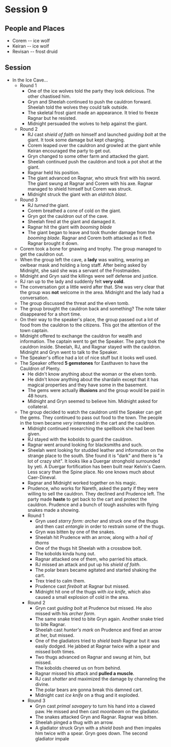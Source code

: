 # Session 9
## People and Places
* Corem -- ice wolf
* Keiran -- ice wolf
* Revisan -- frost druid
## Session
* In the Ice Cave...
	* Round 1
		* One of the ice wolves told the party they look delicious. The other chastised him.
		* Gryn and Sheelah continued to push the cauldron forward. Sheelah told the wolves they could talk outside.
		* The skeletal frost giant made an appearance. It tried to freeze Ragnar but he resisted.
		* Midnight persuaded the wolves to help against the giant.
	* Round 2
		* RJ cast _shield of faith_ on himself and launched _guiding bolt_ at the giant. It took some damage but kept charging.
		* Corem leaped over the cauldron and growled at the giant while Keiran encouraged the party to get out.
		* Gryn changed to some other farm and attacked the giant.
		* Sheelah continued push the cauldron and took a pot shot at the giant.
		* Ragnar held his position.
		* The giant advanced on Ragnar, who struck first with his sword. The giant swung at Ragnar and Corem with his axe. Ragnar managed to shield himself but Corem was struck.
		* Midnight struck the giant with an _eldritch blast_.
	* Round 3
		* RJ _turned_ the giant.
		* Corem breathed a cone of cold on the giant.
		* Gryn got the cauldron out of the cave.
		* Sheelah fired at the giant and damaged it.
		* Ragnar hit the giant with _booming blade_
		* The giant began to leave and took thunder damage from the _booming blade_. Ragnar and Corem both attacked as it fled. Ragnar brought it down.
	* Corem took a bone for gnawing and trophy. The group managed to get the cauldron out.
	* When the group left the cave, a **lady** was waiting, wearing an owlbear mask and holding a long staff. After being asked by Midnight, she said she was a servant of the Frostmaiden.
	* Midnight and Gryn said the killings were self defense and justice.
	* RJ ran up to the lady and suddenly felt **very cold**.
	* The conversation got a little weird after that. She was very clear that the group was **not** welcome in the area. Midnight and the lady had a conversation.
	* The group discussed the threat and the elven tomb.
	* The group brought the cauldron back and something? The note taker disappeared for a short time.
	* On their way to the speaker's place, the group passed out a lot of food from the cauldron to the citizens. This got the attention of the town captain.
	* Midnight offered to exchange the cauldron for wealth and information. The captain went to get the Speaker. The party took the cauldron inside. Sheelah, RJ, and Ragnar stayed with the cauldron. Midnight and Gryn went to talk to the Speaker.
	* The Speaker's office had a lot of nice stuff but it looks well used.
	* The Speaker offered **5 gemstones** for Easthaven to have the Cauldron of Plenty.
		* He didn't know anything about the woman or the elven tomb.
		* He didn't know anything about the shardalin except that it has magical properties and they have some in the basement.
		* The gems were actually **illusions** and the group would be paid in 48 hours.
		* Midnight and Gryn seemed to believe him. Midnight asked for collateral.
	* The group decided to watch the cauldron until the Speaker can get the gems. They continued to pass out food to the town. The people in the town became _very_ interested in the cart and the cauldron.
		* Midnight continued researching the spellbook she had been given.
		* RJ stayed with the kobolds to guard the cauldron.
		* Ragnar went around looking for blacksmiths and such.
		* Sheelah went looking for studded leather and information on the strange place to the south. She found it is "dark" and there is "a lot of crazy shit". It looks like a Duergar stronghold surrounded by yeti. A Duergar fortification has been built near Kelvin's Caern. Less scary than the Spine place. No one knows much about Caer-Dineval.
		* Ragnar and Midnight worked together on his magic.
		* Prudence, who works for Nareth, asked the party if they were willing to sell the cauldron. They declined and Prudence left. The party made **haste** to get back to the cart and protect the cauldron. Prudence and a bunch of tough assholes with flying snakes made a showing.
		* Round 1
			* Gryn used _starry form: archer_ and struck one of the thugs and then cast _entangle_ in order to restrain some of the thugs.
			* Gryn was bitten by one of the snakes.
			* Sheelah hit Prudence with an arrow, along with a _hail of thorns_
			* One of the thugs hit Sheelah with a crossbow bolt.
			* The kobolds kinda hung out.
			* Ragnar attacked one of them, who parried his attack.
			* RJ missed an attack and put up his _shield of faith_.
			* The polar bears became agitated and started shaking the cart.
			* Trex tried to calm them.
			* Prudence cast _firebolt_ at Ragnar but missed.
			* Midnight hit one of the thugs with _ice knife_, which also caused a small explosion of cold in the area.
		* Round 2
			* Gryn cast _guiding bolt_ at Prudence but missed. He also missed with his _archer form_.
			* The same snake tried to bite Gryn again. Another snake tried to bite Ragnar.
			* Sheelah cast _hunter's mark_ on Prudence and fired an arrow at her, but missed.
			* One of the gladiators tried to _shield bash_ Ragnar but it was easily dodged. He jabbed at Ragnar twice with a spear and missed both times.
			* Two thugs advanced on Ragnar and swung at him, but missed.
			* The kobolds cheered us on from behind.
			* Ragnar missed his attack and **pulled a muscle**.
			* RJ cast _shatter_ and maximized the damage by channeling the divine.
			* The polar bears are gonna break this damned cart.
			* Midnight cast _ice knife_ on a thug and it exploded.
		* Round 3
			* Gryn cast _primal savagery_ to turn his hand into a clawed paw. He missed and then cast _moonbeam_ on the gladiator.
			* The snakes attacked Gryn and Ragnar. Ragnar was bitten.
			* Sheelah pinged a thug with an arrow.
			* A gladiator struck Gryn with a _shield bash_ and then impales him twice with a spear. Gryn goes down. The second gladiator impale
<!--stackedit_data:
eyJoaXN0b3J5IjpbLTExOTg1MzEzMTgsMTcwNjI4NDE0MywxMT
kzODczMDU3LDQzNDUxNDE1OSwtMTM4OTg3NTgwOSwtMjAyMjA0
Mjg1MSwtMTk0MzY0ODc0OCwtNjA3MjUyNDA0LC00MTI1ODQzMj
IsMTI0MzM0NjQyOSwtMTc0NDI1ODQ2MCwtMTk5NjkwMTk4Nyw1
MzI3MDMwNTMsLTE5Nzk4Nzk1NDcsLTgxMTUzNTM5LC0xNTEzMT
c5ODczLC0xMTI0NjM5MDE1XX0=
-->